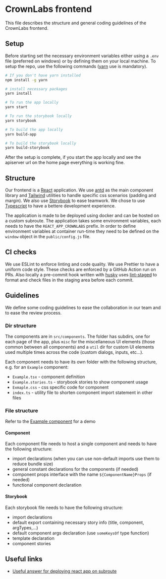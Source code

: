 # CrownLabs frontend

This file describes the structure and general coding guidelines of the CrownLabs frontend.

## Setup

Before starting set the necessary environment variables either using a `.env` file (preferred on windows) or by defining them on your local machine. To setup the repo, use the following commands ([yarn](https://yarnpkg.com/cli/install) use is mandatory).

```bash
# If you don't have yarn installed
npm install -g yarn

# install necessary packages
yarn install

# To run the app locally
yarn start

# To run the storybook locally
yarn storybook

# To build the app locally
yarn build-app

# To build the storybook locally
yarn build-storybook
```

After the setup is complete, if you start the app locally and see the apiserver url on the home page everything is working fine.

## Structure

Our frontend is a [React](https://it.reactjs.org/) application. We use [antd](https://ant.design/) as the main component library and [Tailwind](https://tailwindcss.com/) utilities to handle specific css scenarios (padding and margin). We also use [Storybook](https://storybook.js.org/) to ease teamwork. We chose to use [Typescript](https://www.typescriptlang.org/) to have a bettere development experience.

The application is made to be deployed using docker and can be hosted on a custom subroute. The application takes some environment variables, each needs to have the `REACT_APP_CROWNLABS` prefix. In order to define environment variables at container run-time they need to be defined on the `window` object in the `public/config.js` file.

## CI checks

We use ESLint to enforce linting and code quality. We use Prettier to have a uniform code style. These checks are enforced by a GitHub Action run on PRs. Also locally a pre-commit hook written with [husky](https://typicode.github.io/husky/#/) uses [lint-staged](https://github.com/okonet/lint-staged) to format and check files in the staging area before each commit.

## Guidelines

We define some coding guidelines to ease the collaboration in our team and to ease the review process.

### Dir structure

The components are in `src/components`. The folder has subdirs, one for each page of the app, plus `misc` for the miscellaneous UI elements (those common between all components) and a `util` dir for custom UI elements used multiple times across the code (custom dialogs, inputs, etc...).

Each component needs to have its own folder with the following structure, e.g. for an `Example` component:

- `Example.tsx` - component definition
- `Example.stories.ts` - storybook stories to show component usage
- `Exmaple.css` - css specific code for component
- `index.ts` - utility file to shorten component import statement in other files

### File structure

Refer to the [Example component](./src/components/Example/) for a demo

#### Component

Each component file needs to host a single component and needs to have the following structure:

- import declarations (when you can use non-default imports use them to reduce bundle size)
- general constant declarations for the components (if needed)
- component props interface with the name `${ComponentName}Props` (if needed)
- functional component declaration

#### Storybook

Each storybook file needs to have the following structure:

- import declarations
- default export containing necessary story info (title, component, argTypes,...)
- default component args declaration (use `someKeysOf` type function)
- template declaration
- component stories

## Useful links

- [Useful answer for deploying react app on subroute](https://stackoverflow.com/a/58508562/11143279)
